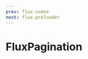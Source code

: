 ```yaml
---
prev: flux-index
next: flux-preloader
---
```


# FluxPagination

<ClientOnly>
   <demos-complements-FluxPagination />
</ClientOnly>
